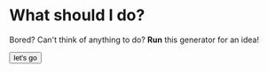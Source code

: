 # What should I do?
Bored?
Can't think of anything to do?
**Run** this generator for an idea!

<html>

<button onclick="myTask()">let's go</button>

<script>
function myTask() {
  const fs = require('fs') 
 fs.readAsArrayBuffer('Input.txt', 'utf-8', (err, data) => { 
    if (err) throw err; 
  alert(data[0]);
}
</script>
    
</html>
  
